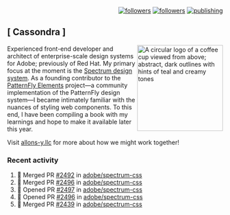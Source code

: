 <p align="right"><a rel="me" href="https://front-end.social/@castastrophe">
    <img alt="followers" title="Follow me on Mastodon" src="https://img.shields.io/mastodon/follow/109297102751309835?domain=https%3A%2F%2Ffront-end.social&label=Follow&logo=mastodon&logoColor=white&style=for-the-badge&labelColor=008080&color=006969"/></a>
  <a href="https://codepen.io/castastrophe/">
    <img alt="followers" title="Follow me on CodePen" src="https://img.shields.io/badge/16-1?color=640464&labelColor=7c007c&style=for-the-badge&logo=codepen&label=Follow"/></a>
<a href="https://castastrophe.medium.com/">
    <img alt="publishing" title="View articles on Medium" src="https://img.shields.io/badge/107-1?color=666&labelColor=444&label=subscribe&logo=medium&logoColor=white&style=for-the-badge"/></a>
</p>

## [&nbsp;Cassondra&nbsp;]

<img align="right" src="https://github-production-user-asset-6210df.s3.amazonaws.com/1840295/253016758-ba468774-1cd3-42c2-8f43-947b5eeb5edf.png" height="200" alt="A circular logo of a coffee cup viewed from above; abstract, dark outlines with hints of teal and creamy tones">

Experienced front-end developer and architect of enterprise-scale design systems for Adobe; previously of Red Hat. My primary focus at the moment is the [Spectrum design system](https://github.com/adobe/spectrum-css). As a founding contributor to the [PatternFly&nbsp;Elements](https://github.com/patternfly/patternfly-elements) project&mdash;a community implementation of the PatternFly design system&mdash;I became intimately familiar with the nuances of styling web components. To this end, I have been compiling a book with my learnings and hope to make it available later this year.

Visit [allons-y.llc](http://allons-y.llc/) for more about how we might work together!

### Recent activity

<!--START_SECTION:activity-->
1. 🎉 Merged PR [#2492](https://github.com/adobe/spectrum-css/pull/2492) in [adobe/spectrum-css](https://github.com/adobe/spectrum-css)
2. 🎉 Merged PR [#2496](https://github.com/adobe/spectrum-css/pull/2496) in [adobe/spectrum-css](https://github.com/adobe/spectrum-css)
3. 💪 Opened PR [#2497](https://github.com/adobe/spectrum-css/pull/2497) in [adobe/spectrum-css](https://github.com/adobe/spectrum-css)
4. 💪 Opened PR [#2496](https://github.com/adobe/spectrum-css/pull/2496) in [adobe/spectrum-css](https://github.com/adobe/spectrum-css)
5. 🎉 Merged PR [#2439](https://github.com/adobe/spectrum-css/pull/2439) in [adobe/spectrum-css](https://github.com/adobe/spectrum-css)
<!--END_SECTION:activity-->
